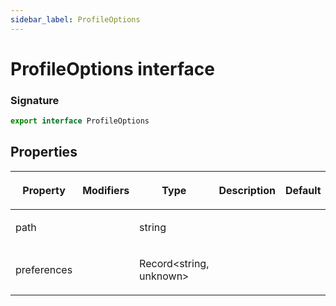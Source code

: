 ```yaml
---
sidebar_label: ProfileOptions
---
```


# ProfileOptions interface

### Signature

```typescript
export interface ProfileOptions
```

## Properties

<table><thead><tr><th>

Property

</th><th>

Modifiers

</th><th>

Type

</th><th>

Description

</th><th>

Default

</th></tr></thead>
<tbody><tr><td>

<span id="path">path</span>

</td><td>

</td><td>

string

</td><td>

</td><td>

</td></tr>
<tr><td>

<span id="preferences">preferences</span>

</td><td>

</td><td>

Record&lt;string, unknown&gt;

</td><td>

</td><td>

</td></tr>
</tbody></table>

